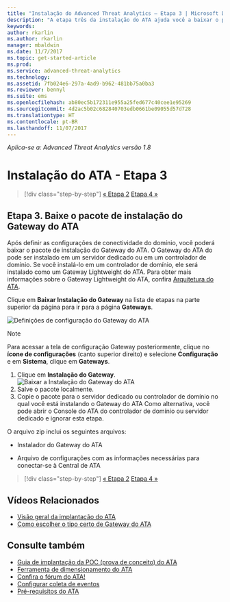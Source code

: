 ```yaml
---
title: "Instalação do Advanced Threat Analytics – Etapa 3 | Microsoft Docs"
description: "A etapa três da instalação do ATA ajuda você a baixar o pacote de instalação do Gateway do ATA."
keywords: 
author: rkarlin
ms.author: rkarlin
manager: mbaldwin
ms.date: 11/7/2017
ms.topic: get-started-article
ms.prod: 
ms.service: advanced-threat-analytics
ms.technology: 
ms.assetid: 7fb024e6-297a-4ad9-b962-481bb75a0ba3
ms.reviewer: bennyl
ms.suite: ems
ms.openlocfilehash: ab80ec5b172311e955a25fed677c40cee1e95269
ms.sourcegitcommit: 4d2ac5b02c682840703edb0661be09055d57d728
ms.translationtype: HT
ms.contentlocale: pt-BR
ms.lasthandoff: 11/07/2017
---
```

*Aplica-se a: Advanced Threat Analytics versão 1.8*



# <a name="install-ata---step-3"></a>Instalação do ATA - Etapa 3

>[!div class="step-by-step"]
[« Etapa 2](install-ata-step2.md)
[Etapa 4 »](install-ata-step4.md)

## <a name="step-3-download-the-ata-gateway-setup-package"></a>Etapa 3. Baixe o pacote de instalação do Gateway do ATA
Após definir as configurações de conectividade do domínio, você poderá baixar o pacote de instalação do Gateway do ATA. O Gateway do ATA do pode ser instalado em um servidor dedicado ou em um controlador de domínio. Se você instalá-lo em um controlador de domínio, ele será instalado como um Gateway Lightweight do ATA. Para obter mais informações sobre o Gateway Lightweight do ATA, confira [Arquitetura do ATA](ata-architecture.md). 

Clique em **Baixar Instalação do Gateway** na lista de etapas na parte superior da página para ir para a página **Gateways**.

![Definições de configuração do Gateway do ATA](media/ATA_1.7-welcome-download-gateway.PNG)

> [!NOTE] 
> Para acessar a tela de configuração Gateway posteriormente, clique no **ícone de configurações** (canto superior direito) e selecione **Configuração** e em **Sistema**, clique em **Gateways**.  

1.  Clique em **Instalação do Gateway**.
  ![Baixar a Instalação do Gateway do ATA](media/download-gateway-setup.png)
2.  Salve o pacote localmente.
3.  Copie o pacote para o servidor dedicado ou controlador de domínio no qual você está instalando o Gateway do ATA Como alternativa, você pode abrir o Console do ATA do controlador de domínio ou servidor dedicado e ignorar esta etapa.

O arquivo zip inclui os seguintes arquivos:

-   Instalador do Gateway do ATA

-   Arquivo de configurações com as informações necessárias para conectar-se à Central de ATA


>[!div class="step-by-step"]
[« Etapa 2](install-ata-step2.md)
[Etapa 4 »](install-ata-step4.md)


## <a name="related-videos"></a>Vídeos Relacionados
- [Visão geral da implantação do ATA](https://channel9.msdn.com/Shows/Microsoft-Security/Overview-of-ATA-Deployment-in-10-Minutes)
- [Como escolher o tipo certo de Gateway do ATA](https://channel9.msdn.com/Shows/Microsoft-Security/ATA-Deployment-Choose-the-Right-Gateway-Type)

## <a name="see-also"></a>Consulte também
- [Guia de implantação da POC (prova de conceito) do ATA](http://aka.ms/atapoc)
- [Ferramenta de dimensionamento do ATA](http://aka.ms/atasizingtool)
- [Confira o fórum do ATA!](https://social.technet.microsoft.com/Forums/security/home?forum=mata)
- [Configurar coleta de eventos](configure-event-collection.md)
- [Pré-requisitos do ATA](ata-prerequisites.md)
